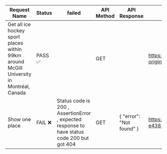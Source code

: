 Request Name | Status | failed | API Method | API Response | API URL |  API Status | API Code
---------- | ---------- | ---------- | ---------- | ---------- | ---------- | ---------- | ----------
| Get all ice hockey sport places within 99km around McGill University in Montréal, Canada | PASS :white_check_mark: |  | GET |  | https://sportplaces.api.decathlon.com/api/v1/places?origin=-73.582,45.511&radius=99&sports=175 | OK | 200 |
| Show one place | FAIL :x: | Status code is 200 , AssertionError , expected response to have status code 200 but got 404 | GET | { "error": "Not found" } | https://sportplaces.api.decathlon.com/api/v1/places/8b1e3027-e438-42c2-92ab-5ebd23f68d54 | Not Found | 404 |